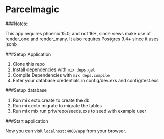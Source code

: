 # Parcelmagic

###Notes: 

This app requires phoenix 15.0, and not 16+, since views make use of render_one and render_many.  It also requires Postgres 9.4+ since it uses jsonb 

###Setup Application

1. Clone this repo
2. Install dependencies with `mix deps.get`
3. Compile Dependencies with `mix deps.compile`
4. Enter your database credentials in config/dev.exs and config/test.exs

###Setup database

1. Run mix ecto.create to create the db
2. Run mix.ecto.migrate to migrate the tables
3. Run mix mix run priv/repo/seeds.exs to seed with example user

###Start application

Now you can visit [`localhost:4000/app`](http://localhost:4000/app) from your browser.
